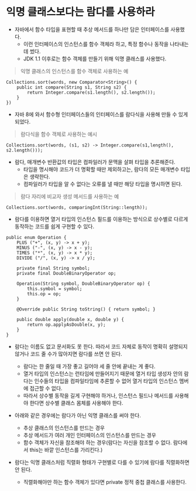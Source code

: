 # 익명 클래스보다는 람다를 사용하라

* 자바에서 함수 타입을 표현할 때 추상 메서드를 하나만 담은 인터페이스를 사용했다. 
  * 이런 인터페이스의 인스턴스를 함수 객체라 하고, 특정 함수나 동작을 나타내는 데 썼다.
  * JDK 1.1 이후로는 함수 객체를 만들기 위해 익명 클래스를 사용했다.
  
> 익명 클래스의 인스턴스를 함수 객체로 사용하는 예
```
Collections.sort(words, new Comparator<String>() {
    public int compare(String s1, String s2) {
        return Integer.compare(s1.length(), s2.length());
    }
})
```

* 자바 8에 와서 함수형 인터페이스들의 인터페이스를 람다식을 사용해 만들 수 있게 되었다.

> 람다식을 함수 객체로 사용하는 예시
```
Collections.sort(words, (s1, s2) -> Integer.compare(s1,length(), s2.length()));
```

* 람다, 매개변수 반환값의 타입은 컴파일러가 문맥을 살펴 타입을 추론해준다.
  * 타입을 명시해야 코드가 더 명확할 때만 제외하고는, 람다의 모든 매개변수 타입은 생략한다.
  * 컴파일러가 타입을 알 수 없다는 오류를 낼 때만 해당 타입을 명시하면 된다.
  
> 람다 자리에 비교자 생성 메서드를 사용하는 예
```
Collections.sort(words, comparingInt(String::length));
```

* 람다를 이용하면 열거 타입의 인스턴스 필드를 이용하는 방식으로 상수별로 다르게 동작하는 코드를 쉽게 구현할 수 있다.

```
public enum Operation {
    PLUS ("+", (x, y) -> x + y);
    MINUS ("-", (x, y) -> x - y);
    TIMES ("*", (x, y) -> x * y);
    DIVIDE ("/", (x, y) -> x / y);
    
    private final String symbol;
    private final DoubleBinaryOperator op;
    
    Operation(String symbol, DoubleBinaryOperator op) {
        this.symbol = symbol;
        this.op = op;
    }
    
    @Override public String toString() { return symbol; }
    
    public double apply(double x, double y) {
        return op.applyAsDouble(x, y);
    }
}
```

* 람다는 이름도 없고 문서화도 못 한다. 따라서 코드 자체로 동작이 명확히 설명되지 않거나 코드 줄 수가 많아지면 람다를 쓰면 안 된다.
  * 람다는 한 줄일 때 가장 좋고 길어야 세 줄 안에 끝내는 게 좋다.
  * 열거 타입의 인스턴스는 런타임에 만들어지기 때문에 열거 타입 생성자 안의 람다는 인수들의 타입을 컴파일타임에 추론할 수 없어 열거 타입의 인스턴스 멤버에 접근할 수 없다.
  * 따라서 상수별 동작을 길게 구현해야 하거나, 인스턴스 필드나 메서드를 사용해야 한다면 상수별 클래스 몸체를 사용해야 한다.
  
* 아래와 같은 경우에는 람다가 아닌 익명 클래스를 써야 한다.
  * 추상 클래스의 인스턴스를 만드는 경우
  * 추상 메서드가 여러 개인 인터페이스의 인스턴스를 만드는 경우
  * 함수 객체가 자신을 참조해야 하는 경우(람다는 자신을 참조할 수 없다. 람다에서 this는 바깥 인스턴스를 가리킨다.)
  
* 람다는 익명 클래스처럼 직렬화 형태가 구현별로 다를 수 있기에 람다를 직렬화하면 안 된다.
  * 직렬화해야만 하는 함수 객체가 있다면 private 정적 중첩 클래스를 사용한다.
